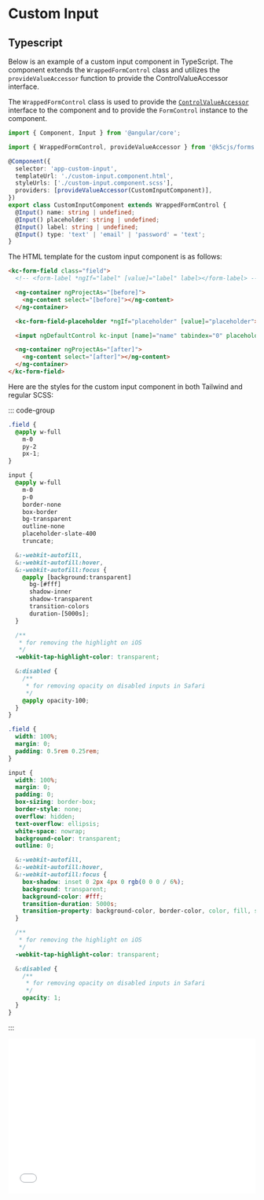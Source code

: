 # Custom Input

## Typescript

Below is an example of a custom input component in TypeScript. The component extends the `WrappedFormControl` class and utilizes the `provideValueAccessor` function to provide the ControlValueAccessor interface.

The `WrappedFormControl` class is used to provide the [`ControlValueAccessor`](https://angular.io/api/forms/ControlValueAccessor) interface to the component and to provide the `FormControl` instance to the component.

```ts
import { Component, Input } from '@angular/core';

import { WrappedFormControl, provideValueAccessor } from '@k5cjs/forms';

@Component({
  selector: 'app-custom-input',
  templateUrl: './custom-input.component.html',
  styleUrls: ['./custom-input.component.scss'],
  providers: [provideValueAccessor(CustomInputComponent)],
})
export class CustomInputComponent extends WrappedFormControl {
  @Input() name: string | undefined;
  @Input() placeholder: string | undefined;
  @Input() label: string | undefined;
  @Input() type: 'text' | 'email' | 'password' = 'text';
}

```

The HTML template for the custom input component is as follows:

```html
<kc-form-field class="field">
  <!-- <form-label *ngIf="label" [value]="label" label></form-label> -->

  <ng-container ngProjectAs="[before]">
    <ng-content select="[before]"></ng-content>
  </ng-container>

  <kc-form-field-placeholder *ngIf="placeholder" [value]="placeholder"></kc-form-field-placeholder>

  <input ngDefaultControl kc-input [name]="name" tabindex="0" placeholder="" />

  <ng-container ngProjectAs="[after]">
    <ng-content select="[after]"></ng-content>
  </ng-container>
</kc-form-field>
```

Here are the styles for the custom input component in both Tailwind and regular SCSS:

::: code-group

```scss [Scss Tailwind]
.field {
  @apply w-full
    m-0
    py-2
    px-1;
}

input {
  @apply w-full
    m-0
    p-0
    border-none
    box-border
    bg-transparent
    outline-none
    placeholder-slate-400
    truncate;

  &:-webkit-autofill,
  &:-webkit-autofill:hover,
  &:-webkit-autofill:focus {
    @apply [background:transparent]
      bg-[#fff]
      shadow-inner
      shadow-transparent
      transition-colors
      duration-[5000s];
  }

  /**
   * for removing the highlight on iOS
   */
  -webkit-tap-highlight-color: transparent;

  &:disabled {
    /**
     * for removing opacity on disabled inputs in Safari
     */
    @apply opacity-100;
  }
}
```

```scss [Scss]
.field {
  width: 100%;
  margin: 0;
  padding: 0.5rem 0.25rem;
}

input {
  width: 100%;
  margin: 0;
  padding: 0;
  box-sizing: border-box;
  border-style: none;
  overflow: hidden;
  text-overflow: ellipsis;
  white-space: nowrap;
  background-color: transparent;
  outline: 0;

  &:-webkit-autofill,
  &:-webkit-autofill:hover,
  &:-webkit-autofill:focus {
    box-shadow: inset 0 2px 4px 0 rgb(0 0 0 / 6%);
    background: transparent;
    background-color: #fff;
    transition-duration: 5000s;
    transition-property: background-color, border-color, color, fill, stroke;
  }

  /**
   * for removing the highlight on iOS
   */
  -webkit-tap-highlight-color: transparent;

  &:disabled {
    /**
     * for removing opacity on disabled inputs in Safari
     */
    opacity: 1;
  }
}
```

:::


<iframe
  width="100%"
  height="315"
  frameBorder="0"
  src="/k5cjs/examples/input"
></iframe>
